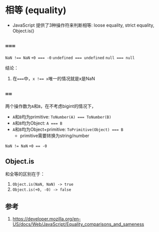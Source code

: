 # 相等 (equality)

- JavaScript 提供了3种操作符来判断相等: loose equality, strict equality, Object.is()

## `===`

`NaN !== NaN`
`+0 === -0`
`undefined === undefined`
`null === null`

结论：

1. 在`===`中，`x !== x`唯一的情况就是x是NaN

## `==`

两个操作数为`A`和`B`，在不考虑bigint的情况下，

- `A`和`B`均为primitive: `ToNumber(A) === ToNumber(B)`
- `A`和`B`均为Object: `A === B`
- `A`和`B`均为Object+primitive: `ToPrimitive(Object) === B`
  - primitive需要转换为string/number

`NaN != NaN`
`+0 == -0`

## Object.is

和全等的区别在于：

1. `Object.is(NaN, NaN) -> true`
2. `Object.is(+0, -0) -> false`

## 参考

1. https://developer.mozilla.org/en-US/docs/Web/JavaScript/Equality_comparisons_and_sameness